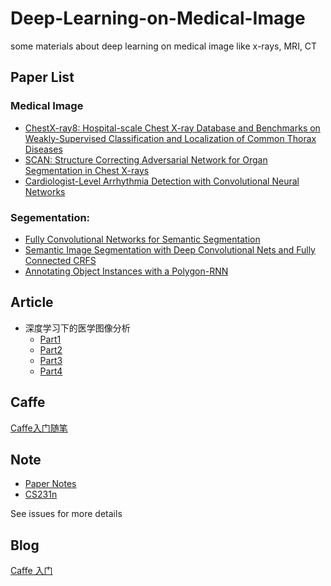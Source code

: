 # Deep-Learning-on-Medical-Image
some materials about deep learning on medical image like x-rays, MRI, CT

## Paper List

### Medical Image
* [ChestX-ray8: Hospital-scale Chest X-ray Database and Benchmarks on Weakly-Supervised Classification and Localization of Common Thorax Diseases](https://arxiv.org/abs/1705.02315)
* [SCAN: Structure Correcting Adversarial Network for Organ Segmentation in Chest X-rays](https://arxiv.org/abs/1703.08770)
* [Cardiologist-Level Arrhythmia Detection with Convolutional Neural Networks](https://arxiv.org/abs/1707.01836)

### Segementation:
* [Fully Convolutional Networks for Semantic Segmentation](http://arxiv.org/abs/1411.4038)
* [Semantic Image Segmentation with Deep Convolutional Nets and Fully Connected CRFS](http://arxiv.org/pdf/1412.7062v3.pdf)
* [Annotating Object Instances with a Polygon-RNN](https://arxiv.org/abs/1704.05548)

## Article

* 深度学习下的医学图像分析
  * [Part1](https://www.leiphone.com/news/201706/xwSoWmhNgkn34iGS.html)
  * [Part2](https://www.leiphone.com/news/201706/UvZxrlbedfT7Meid.html)
  * [Part3](https://www.leiphone.com/news/201707/Sm39kRgkg28iwv9s.html)
  * [Part4](https://www.leiphone.com/news/201707/oHpedrbiTzU4nKvK.html)


## Caffe

[Caffe入门随笔](http://www.cnblogs.com/zhubinwang/p/6297912.html)

## Note
* [Paper Notes](https://github.com/Kinpzz/Deep-Learning-on-Medical-Image/issues/8)
* [CS231n](https://github.com/Kinpzz/Deep-Learning-on-Medical-Image/issues/2)

See issues for more details

## Blog
[Caffe 入门](https://blog.kinpzz.com/2017/07/30/Caffe-%E5%85%A5%E9%97%A8/)

